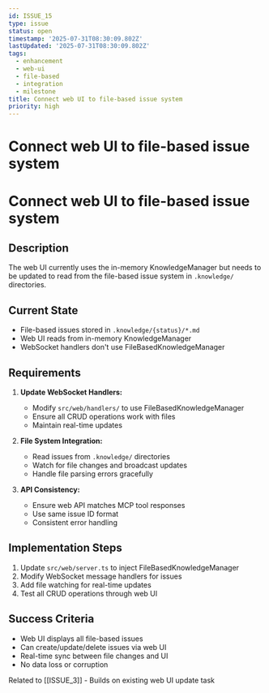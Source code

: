 ```yaml
---
id: ISSUE_15
type: issue
status: open
timestamp: '2025-07-31T08:30:09.802Z'
lastUpdated: '2025-07-31T08:30:09.802Z'
tags:
  - enhancement
  - web-ui
  - file-based
  - integration
  - milestone
title: Connect web UI to file-based issue system
priority: high
---
```


# Connect web UI to file-based issue system

# Connect web UI to file-based issue system

## Description
The web UI currently uses the in-memory KnowledgeManager but needs to be updated to read from the file-based issue system in `.knowledge/` directories.

## Current State
- File-based issues stored in `.knowledge/{status}/*.md`
- Web UI reads from in-memory KnowledgeManager
- WebSocket handlers don't use FileBasedKnowledgeManager

## Requirements
1. **Update WebSocket Handlers:**
   - Modify `src/web/handlers/` to use FileBasedKnowledgeManager
   - Ensure all CRUD operations work with files
   - Maintain real-time updates

2. **File System Integration:**
   - Read issues from `.knowledge/` directories
   - Watch for file changes and broadcast updates
   - Handle file parsing errors gracefully

3. **API Consistency:**
   - Ensure web API matches MCP tool responses
   - Use same issue ID format
   - Consistent error handling

## Implementation Steps
1. Update `src/web/server.ts` to inject FileBasedKnowledgeManager
2. Modify WebSocket message handlers for issues
3. Add file watching for real-time updates
4. Test all CRUD operations through web UI

## Success Criteria
- Web UI displays all file-based issues
- Can create/update/delete issues via web UI
- Real-time sync between file changes and UI
- No data loss or corruption

Related to [[ISSUE_3]] - Builds on existing web UI update task